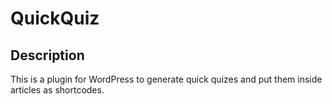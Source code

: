 
QuickQuiz
=========


## Description  

This is a plugin for WordPress to generate quick quizes and put them inside articles as shortcodes.  
 

















